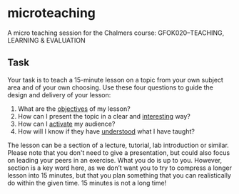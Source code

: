 # microteaching
A micro teaching session for the Chalmers course: GFOK020–TEACHING, LEARNING &amp; EVALUATION

## Task
Your task is to teach a 15-minute lesson on a topic from your own subject area and of your own choosing. Use these four questions to guide the design and delivery of your lesson:

1. What are the [objectives](docs/objectives.md) of my lesson?
2. How can I present the topic in a clear and [interesting](docs/interesting.md) way?
3. How can I [activate](docs/activate.md) my audience?
4. How will I know if they have [understood](docs/understood.md) what I have taught?

The lesson can be a section of a lecture, tutorial, lab introduction or similar. Please note that you don't need to give a presentation, but could also focus on leading your peers in an exercise.  What you do is up to you. However, section is a key word here, as we don’t want you to try to compress a longer lesson into 15 minutes, but that you plan something that you can realistically do within the given time. 15 minutes is not a long time!
